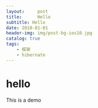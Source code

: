 ```yaml
---
layout:     post
title:      Hello
subtitle: Hello
date: 2010-01-01
header-img: img/post-bg-ios10.jpg
catalog: true
tags:
	- 框架
	- hibernate
---
```


# hello



This is a demo